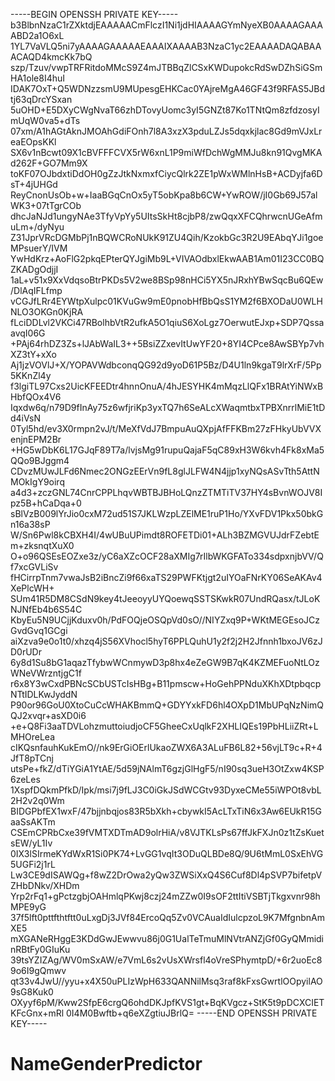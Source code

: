 -----BEGIN OPENSSH PRIVATE KEY-----
b3BlbnNzaC1rZXktdjEAAAAACmFlczI1Ni1jdHIAAAAGYmNyeXB0AAAAGAAAABD2a1O6xL
1YL7VaVLQ5ni7yAAAAGAAAAAEAAAIXAAAAB3NzaC1yc2EAAAADAQABAAACAQD4kmcKk7bQ
szp/Tzuv/vwpTRFRitdoMMcS9Z4mJTBBqZlCSxKWDupokcRdSwDZhSiGSmHA1ole8I4huI
IDAK7OxT+Q5WDNzzsmU9MUpesgEHKCac0YAjreMgA46GF43f9RFAS5JBdtj63qDrcYSxan
5uOHD+E5DXyCWgNvaT66zhDTovyUomc3yI5GNZt87Ko1TNtQm8zfdzosyImUqW0va5+dTs
07xm/A1hAGtAknJMOAhGdiFOnh7l8A3xzX3pduLZJs5dqxkjlac8Gd9mVJxLreaEOpsKKl
SX6v1nBcwt09X1cBVFFFCVX5rW6xnL1P9miWfDchWgMMJu8kn91QvgMKAd262F+GO7Mm9X
toKF07OJbdxtiDdOH0gZzJtkNxmxfCiycQlrk2ZE1pWxWMlnHsB+ACDyjfa6DsT+4jUHGd
ReyCnonUsOb+w+IaaBGqCnOx5yT5obKpa8b6CW+YwROW/jI0Gb69J57alWK3+07tTgrCOb
dhcJaNJd1ungyNAe3TfyVpYy5UItsSkHt8cjbP8/zwQqxXFCQhrwcnUGeAfmuLm+/dyNyu
Z31JprVRcDGMbPj1nBQWCRoNUkK91ZU4Qih/KzokbGc3R2U9EAbqYJi1goeMPsuerY/IVM
YwHdKrz+AoFlG2pkqEPterQYJgiMb9L+VIVAOdbxlEkwAAB1Am01I23CC0BQZKADgOdjjI
1aL+v51x9XxVdqsoBtrPKDs5V2we8BSp98nHCi5YX5nJRxhYBwSqcBu6QEw/DlAqIFLfmp
vCGJfLRr4EYWtpXulpc01KVuGw9mE0pnobHfBbQsS1YM2f6BXODaU0WLHNLO3OKGn0KjRA
fLciDDLvl2VKCi47RBolhbVtR2ufkA5O1qiuS6XoLgz7OerwutEJxp+SDP7QssaavqI06G
+PAj64rhDZ3Zs+lJAbWaIL3++5BsiZZxevItUwYF20+8YI4CPce8AwSBYp7vhXZ3tY+xXo
Aj1jzVOVlJ+X/YOPAVWdbconqQG92d9yoD61P5Bz/D4U1ln9kgaT9lrXrF/5Pp5KKnZl4y
f3lgiTL97Cxs2UicKFEEDtr4hnnOnuA/4hJESYHK4mMqzLlQFx1BRAtYiNWxBHbfQOx4V6
Iqxdw6q/n79D9fInAy75z6wfjriKp3yxTQ7h6SeALcXWaqmtbxTPBXnrrlMiE1tDd4iVsN
0Tyl5hd/ev3X0rmpn2vJ/t/MeXfVdJ7BmpuAuQXpjAfFFKBm27zFHkyUbVVXenjnEPM2Br
+HG5wDbK6L17GJqF89T7a/lvjsMg91rupuQajaF5qC89xH3W6kvh4Fk8xMa5QQo9BJggm4
CDvzMUwJLFd6Nmec2ONGzEErVn9fL8glJLFW4N4jjp1xyNQsASvTth5AttNMOkIgY9oirq
a4d3+zczGNL74CnrCPPLhqvWBTBJBHoLQnzZTMTiTV37HY4sBvnWOJV8Ipz5B+hCaDqa+0
sBlVzB009lYrJio0cxM72ud51S7JKLWzpLZElME1ruP1Ho/YXvFDV1Pkx50bkGn16a38sP
W/Sn6Pwl8kCBXH4I/4wUBuUPimdt8ROFETDi01+ALh3BZMGVUJdrFZebtEm+zksnqtXuX0
O+o96QSEsEOZxe3z/yC6aXZcOCF28aXMIg7rIlbWKGFATo334sdpxnjbVV/Qf7xcGVLiSv
fHCirrpTnm7vwaJsB2iBncZi9f66xaTS29PWFKtjgt2uIYOaFNrKY06SeAKAv4XePlcWH+
SUm41R5DM8CSdN9key4tJeeoyyUYQoewqSSTSKwkR07UndRQasx/tJLoKNJNfEb4b6S54C
KbyEu5N9UCjjKduxv0h/PdFOQjeOSQpVd0sO//NIYZxq9P+WKtMEGEsoJCzGvdGvq1GCgi
aiXzva9e0o1t0/xhzq4jS56XVhocl5hyT6PPLQuhU1y2f2j2H2Jfnnh1bxoJV6zJD0rUDr
6y8d1Su8bG1aqazTfybwWCnmywD3p8hx4eZeGW9B7qK4KZMEFuoNtLOzWNeVWrzntjgC1f
r6x8Y3wCxdPBNcSCbUSTcIsHBg+B11pmscw+HoGehPPNduXKhXDtpbqcpNTtIDLKwJyddN
P90or96GoU0XtoCuCcWHAKBmmQ+GDYYxkFD6hl4OXpD1MbUPqNzNimQQJ2xvqr+asXD0i6
+e+Q8Fi3aaTDVLohzmuttoiudjoCF5GheeCxUqlkF2XHLIQEs19PbHLiiZRt+LMHOreLea
cIKQsnfauhKukEmO//nk9ErGiOErlUkaoZWX6A3ALuFB6L82+56vjLT9c+R+4JfT8pTCnj
utsPe+fkZ/dTiYGiA1YtAE/5d59jNAlmT6gzjGlHgF5/nI90sq3ueH3OtZxw4KSP6zeLes
1XspfDQkmPfkD/Ipk/msi7j9fLJ3C0iGkJSdWCGtv93DyxeCMe55iWPOt8vbL2H2v2q0Wm
BIDGPbfEX1wxF/47bjjnbqjos83R5bXkh+cbywkI5AcLTxTiN6x3Aw6EUkR15GaaSsAKTm
CSEmCPRbCxe39fVMTXDTmAD9olrHiA/v8VJTKLsPs67ffJkFXJn0z1tZsKuetsEW/yL1Iv
0IX3lSIrmeKYdWxR1Si0PK74+LvGG1vqIt3ODuQLBDe8Q/9U6tMmL0SxEhVG5UGFi2j1rL
Lw3CE9dISAWQg+f8wZ2DrOwa2yQw3ZWSiXxQ4S6Cuf8Dl4pSVP7bifetpVZHbDNkv/XHDm
Yrp2rFq1+gPctzgbjOAHmlqPKwj8czj24mZZw0I9sOF2ttItiVSBTjTkgxvnr98hMPE9yG
37f5lft0pttfthtftt0uLxgDj3JVf84ErcoQq5Zv0VCAuaIdIulcpzoL9K7MfgnbnAmXE5
mXGANeRHggE3KDdGwJEwwvu86j0G1UalTeTmuMlNVtrANZjGf0GyQMmidinRBtFy0GIuKu
39tsYZIZAg/WV0mSxAW/e7VmL6s2vUsXWrsfl4oVreSPhymtpD/+6r2uoEc89o6I9gQmwv
qt33v4JwU//yyu+x4X50uPLIzWpH633QANNilMsq3raf8kFxsGwrtlOOpyilAO9sG8Kuk0
OXyyf6pM/Kww2SfpE6crgQ6ohdDKJpfKVS1gt+BqKVgcz+StK5t9pDCXCIETKFcGnx+mRl
0I4M0Bwftb+q6eXZgtiuJBrlQ=
-----END OPENSSH PRIVATE KEY-----
# NameGenderPredictor
